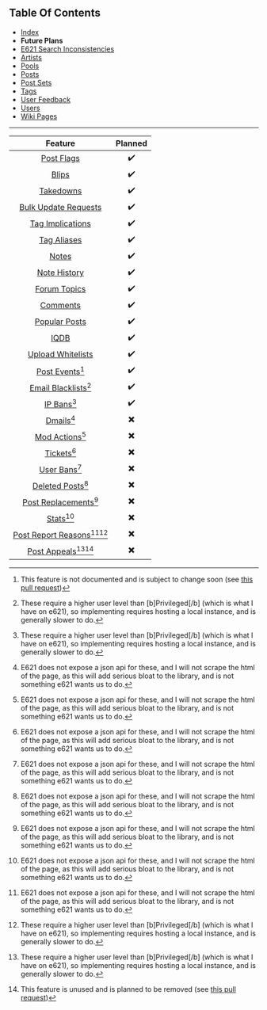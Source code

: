 ## Table Of Contents
- [Index](README.md)
- **Future Plans**
- [E621 Search Inconsistencies](E621SearchInconsistencies.md)
- [Artists](Artists.md)
- [Pools](Pools.md)
- [Posts](Posts.md)
- [Post Sets](PostSets.md)
- [Tags](Tags.md)
- [User Feedback](UserFeedback.md)
- [Users](Users.md)
- [Wiki Pages](WikiPages.md)

<hr>

|                               Feature                               | Planned |
|:-------------------------------------------------------------------:|:-------:|
|              [Post Flags](https://e621.net/post_flags)              |    ✔️    |
|                   [Blips](https://e621.net/blips)                   |    ✔️    |
|               [Takedowns](https://e621.net/takedowns)               |    ✔️    |
|    [Bulk Update Requests](https://e621.net/bulk_update_requests)    |    ✔️    |
|        [Tag Implications](https://e621.net/tag_implications)        |    ✔️    |
|             [Tag Aliases](https://e621.net/tag_aliases)             |    ✔️    |
|                   [Notes](https://e621.net/notes)                   |    ✔️    |
|            [Note History](https://e621.net/note_versions)           |    ✔️    |
|            [Forum Topics](https://e621.net/forum_topics)            |    ✔️    |
|                [Comments](https://e621.net/comments)                |    ✔️    |
|       [Popular Posts](https://e621.net/explore/posts/popular)       |    ✔️    |
|                [IQDB](https://e621.net/iqdb_queries)                |    ✔️    |
|       [Upload Whitelists](https://e621.net/upload_whitelists)       |    ✔️    |
|       [Post Events](https://e621.net/posts/2907536/events)[^3]      |    ✔️    |
|      [Email Blacklists](https://e621.net/email_blacklists)[^2]      |    ✔️    |
|               [IP Bans](https://e621.net/ip_bans)[^2]               |    ✔️    |
|                [Dmails](https://e621.net/dmails)[^1]                |    ✖️    |
|           [Mod Actions](https://e621.net/mod_actions)[^1]           |    ✖️    |
|               [Tickets](https://e621.net/tickets)[^1]               |    ✖️    |
|                [User Bans](https://e621.net/bans)[^1]               |    ✖️    |
|         [Deleted Posts](https://e621.net/deleted_posts)[^1]         |    ✖️    |
|     [Post Replacements](https://e621.net/post_replacements)[^1]     |    ✖️    |
|                 [Stats](https://e621.net/stats)[^1]                 |    ✖️    |
| [Post Report Reasons](https://e621.net/post_report_reasons)[^1][^2] |    ✖️    |
|        [Post Appeals](https://e621.net/post_appeals)[^2][^4]        |    ✖️    |

[^1]: E621 does not expose a json api for these, and I will not scrape the html of the page, as this will add serious bloat to the library, and is not something e621 wants us to do.
[^2]: These require a higher user level than [b]Privileged[/b] (which is what I have on e621), so implementing requires hosting a local instance, and is generally slower to do.
[^3]: This feature is not documented and is subject to change soon (see [this pull request](https://github.com/zwagoth/e621ng/issues/346))
[^4]: This feature is unused and is planned to be removed (see [this pull request](https://github.com/zwagoth/e621ng/pull/357))
